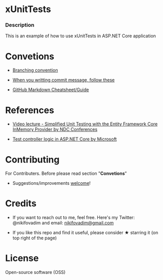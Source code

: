 # xUnitTests 

### Description 

This is an example of how to use xUnitTests in ASP.NET Core application 

# Convetions

* [Branching convention](https://gist.github.com/vnikifirov/1efff6c02294cf621b8b6a44e18019c1)

* [When you writting commit message, follow these](https://chris.beams.io/posts/git-commit/)

* [GitHub Markdown Cheatsheet/Guide](https://github.com/adam-p/markdown-here/wiki/Markdown-Cheatsheet)

# References

  * [Video lecture - Simplified Unit Testing with the Entity Framework Core InMemory Provider by NDC Conferences](https://www.youtube.com/watch?v=ddrR440JtiA)

  * [Test controller logic in ASP.NET Core by Microsoft](https://docs.microsoft.com/en-us/aspnet/core/mvc/controllers/testing?view=aspnetcore-2.1)
  
# Contributing

  For Contributers. Before please read section "**Convetions**"   

  * Suggestions/improvements [welcome](https://github.com/vnikifirov/managing-projects/issues)!

# Credits

  * If you want to reach out to me, feel free. Here's my Twitter: @nikifovadim and email: nikifovadim@gmail.com
  
  * If you like this repo and find it useful, please consider ★ starring it (on top right of the page)

# License

  Open-source software (OSS) 
